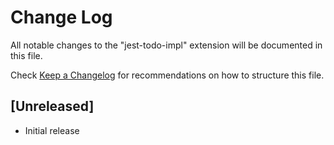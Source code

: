 # Change Log

All notable changes to the "jest-todo-impl" extension will be documented in this file.

Check [Keep a Changelog](http://keepachangelog.com/) for recommendations on how to structure this file.

## [Unreleased]

- Initial release